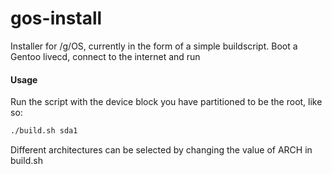 gos-install
===========

Installer for /g/OS, currently in the form of a simple buildscript. Boot a Gentoo livecd, connect to the internet and run

#### Usage ####
Run the script with the device block you have partitioned to be the root, like so:
```sh
./build.sh sda1
```
Different architectures can be selected by changing the value of ARCH in build.sh
